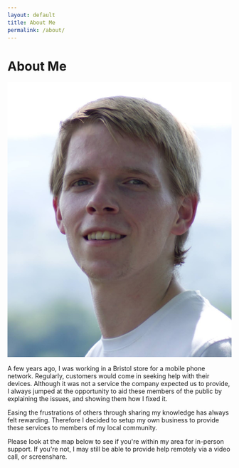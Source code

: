 ```yaml
---
layout: default
title: About Me
permalink: /about/
---
```

# About Me

<img src="/images/headshot.jpg" class="left-image" alt="Photo of Sean Horsfield, who trades under the name techLocal IT">

A few years ago, I was working in a Bristol store for a mobile phone network. Regularly, customers would come in seeking help with their devices. Although it was not a service the company expected us to provide, I always jumped at the opportunity to aid these members of the public by explaining the issues, and showing them how I fixed it.

Easing the frustrations of others through sharing my knowledge has always felt rewarding. Therefore I decided to setup my own business to provide these services to members of my local community. 

Please look at the map below to see if you're within my area for in-person support. If you're not, I may still be able to provide help remotely via a video call, or screenshare.